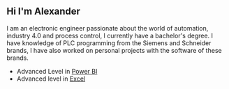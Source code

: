 ## Hi I'm Alexander

I am an electronic engineer passionate about the world of automation, industry 4.0 and process control, I currently have a bachelor's degree. I have knowledge of PLC programming from the Siemens and Schneider brands, I have also worked on personal projects with the software of these brands.

- Advanced Level in <a href="https://www.credly.com/org/summa-center/badge/excel-empresarial-nivel-experto-platinum">Power BI</a> 
- Advanced level in <a href="https://www.twitch.tv/blacktechdiva">Excel</a>
